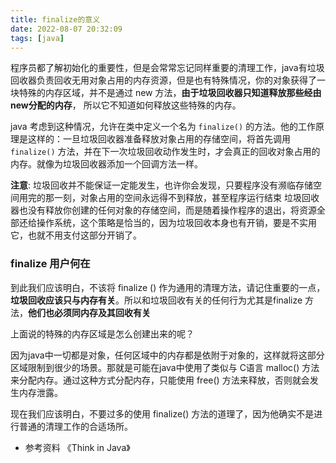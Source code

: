 ```yaml
---
title: finalize的意义
date: 2022-08-07 20:32:09
tags: [java]
---
```



程序员都了解初始化的重要性，但是会常常忘记同样重要的清理工作，java有垃圾回收器负责回收无用对象占用的内存资源，但是也有特殊情况，你的对象获得了一块特殊的内存区域，并不是通过 new 方法，**由于垃圾回收器只知道释放那些经由new分配的内存**， 所以它不知道如何释放这些特殊的内存。

java 考虑到这种情况，允许在类中定义一个名为 `finalize()` 的方法。他的工作原理是这样的：一旦垃圾回收器准备释放对象占用的存储空间，将首先调用 `finalize()` 方法，并在下一次垃圾回收动作发生时，才会真正的回收对象占用的内存。就像为垃圾回收器添加一个回调方法一样。

**注意**: 垃圾回收并不能保证一定能发生，也许你会发现，只要程序没有濒临存储空间用完的那一刻，对象占用的空间永远得不到释放，甚至程序运行结束 垃圾回收器也没有释放你创建的任何对象的存储空间，而是随着操作程序的退出，将资源全部还给操作系统，这个策略是恰当的，因为垃圾回收本身也有开销，要是不实用它，也就不用支付这部分开销了。

### finalize  用户何在
到此我们应该明白，不该将 finalize () 作为通用的清理方法，请记住重要的一点，**垃圾回收应该只与内存有关**。所以和垃圾回收有关的任何行为尤其是finalize 方法，**他们也必须同内存及其回收有关**

上面说的特殊的内存区域是怎么创建出来的呢？

因为java中一切都是对象，任何区域中的内存都是依附于对象的，这样就将这部分区域限制到很少的场景。那就是可能在java中使用了类似与 C语言 malloc() 方法来分配内存。通过这种方式分配内存，只能使用 free() 方法来释放，否则就会发生内存泄露。

现在我们应该明白，不要过多的使用 finalize()  方法的道理了，因为他确实不是进行普通的清理工作的合适场所。

-  参考资料
《Think in Java》
